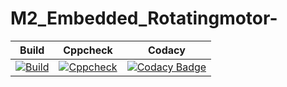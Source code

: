 # M2_Embedded_Rotatingmotor-
|Build|Cppcheck|Codacy|
|:--:|:--:|:--:|
|[![Build](https://github.com/hemanthkandasamy/M2_Embedded_Rotatingmotor-/actions/workflows/compile.yml/badge.svg)](https://github.com/hemanthkandasamy/M2_Embedded_Rotatingmotor-/actions/workflows/compile.yml)|[![Cppcheck](https://github.com/hemanthkandasamy/M2_Embedded_Rotatingmotor-/actions/workflows/cppcheck.yml/badge.svg)](https://github.com/hemanthkandasamy/M2_Embedded_Rotatingmotor-/actions/workflows/cppcheck.yml)| [![Codacy Badge](https://api.codacy.com/project/badge/Grade/4394acc8576947e7a37ceb3eb76f2e52)](https://app.codacy.com/gh/hemanthkandasamy/M2_Embedded_Rotatingmotor-?utm_source=github.com&utm_medium=referral&utm_content=hemanthkandasamy/M2_Embedded_Rotatingmotor-&utm_campaign=Badge_Grade_Settings)
